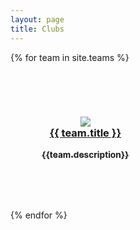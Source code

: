 ```yaml
---
layout: page
title: Clubs
---
```

{% for team in site.teams %}

  <div class="team" style="padding: 50px; display: inline-block;">
    <h3 align="center">
      <a href="{{ team.url }}"> 
        <img src="{{team.thumb_image}}"> 
        <br>{{ team.title }}
        <p><sub>{{team.description}}</sub></p>
      </a>
    </h3>
  </div>
 
{% endfor %}

